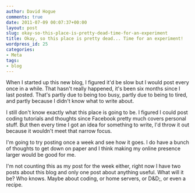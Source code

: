 ```yaml
---
author: David Hogue
comments: true
date: 2011-07-09 00:07:37+00:00
layout: post
slug: okay-so-this-place-is-pretty-dead-time-for-an-experiment
title: Okay, so this place is pretty dead... Time for an experiment!
wordpress_id: 25
categories:
- Meta
tags:
- blog
---
```


When I started up this new blog, I figured it'd be slow but I would post every once in a while.  That hasn't really happened, it's been six months since I last posted.  That's partly due to being too busy, partly due to being to tired, and partly because I didn't know what to write about.

I still don't know exactly what this place is going to be.  I figured I could post coding tutorials and thoughts since Facebook pretty much covers personal stuff.  But then every time I got an idea for something to write, I'd throw it out because it wouldn't meet that narrow focus.

I'm going to try posting once a week and see how it goes.  I do have a bunch of thoughts to get down on paper and I think making my online presence larger would be good for me.

I'm not counting this as my post for the week either, right now I have two posts about this blog and only one post about anything useful.  What will it be?  Who knows.  Maybe about coding, or home servers, or D&D;, or even a recipe.
